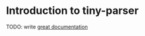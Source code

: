 # Introduction to tiny-parser

TODO: write [great documentation](http://jacobian.org/writing/what-to-write/)
